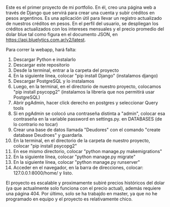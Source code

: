 Este es el primer proyecto de mi portfolio. En él, creo una página web a través de Django que servirá para crear una cuenta y subir créditos en pesos argentinos. Es una aplicación útil para llevar un registro actualizado de nuestros créditos en pesos.
En el perfil del usuario, se despliegan los créditos actualizados con los intereses mensuales y el precio promedio del dolar blue tal como figura en el documento JSON, en https://api.bluelytics.com.ar/v2/latest.

Para correr la webapp, hará falta:
1) Descargar Python e instalarlo
2) Descargar este repositorio
3) Desde la terminal, entrar a la carpeta del proyecto
4) En la siguiente línea, colocar "pip install Django" (instalamos django)
5) Descargar PostgreSQL y lo instalamos
6) Luego, en la terminal, en el directorio de nuestro proyecto, colocamos "pip install psycopg2" (instalamos la librería que nos permitirá usar PostgreSQL) 
7) Abrir pgAdmin, hacer click derecho en postgres y seleccionar Query tools
8) Si en pgAdmin se colocó una contraseña distinta a "admin", colocar esa contraseña en la variable password en settings.py. en DATABASES (de lo contrario no tocar)
9) Crear una base de datos llamada "Deudores" con el comando "create database Deudroes" y guardarla.
10) En la terminal, en el directorio de la carpeta de nuestro proyecto, colocar "pip install psycopg2"
11) En ese mismo directorio, colocar "python manage.py makemigrations"
12) En la siguiente línea, colocar "python manage.py migrate"
13) En la siguiente línea, colocar "python manage.py runserver"
14) Acceder en el navegador, en la barra de direcciones, colocar: 127.0.0.1:8000/home/ y listo.

El proyecto es escalable y proximamente subiré precios históricos del dolar (ya que actualmente solo funciona con el precio actual), además requiere una página 404.
Por último, solo se ha trabajdo en master, ya que no he programado en equipo y el proyecto es relativamente chico.
